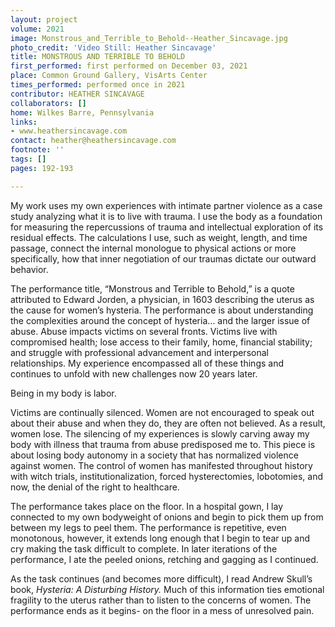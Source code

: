 ```yaml
---
layout: project
volume: 2021
image: Monstrous_and_Terrible_to_Behold--Heather_Sincavage.jpg
photo_credit: 'Video Still: Heather Sincavage'
title: MONSTROUS AND TERRIBLE TO BEHOLD
first_performed: first performed on December 03, 2021
place: Common Ground Gallery, VisArts Center
times_performed: performed once in 2021
contributor: HEATHER SINCAVAGE
collaborators: []
home: Wilkes Barre, Pennsylvania
links:
- www.heathersincavage.com
contact: heather@heathersincavage.com
footnote: ''
tags: []
pages: 192-193

---
```


My work uses my own experiences with intimate partner violence as a case study analyzing what it is to live with trauma. I use the body as a foundation for measuring the repercussions of trauma and intellectual exploration of its residual effects.  The calculations I use, such as weight, length, and time passage, connect the internal monologue to physical actions or more specifically, how that inner negotiation of our traumas dictate our outward behavior.

The performance title, “Monstrous and Terrible to Behold,” is a quote attributed to Edward Jorden, a physician, in 1603 describing the uterus as the cause for women’s hysteria. The performance is about understanding the complexities around the concept of hysteria… and the larger issue of abuse. Abuse impacts victims on several fronts.  Victims live with compromised health; lose access to their family, home, financial stability; and struggle with professional advancement and interpersonal relationships.  My experience encompassed all of these things and continues to unfold with new challenges now 20 years later.  

Being in my body is labor.

Victims are continually silenced.  Women are not encouraged to speak out about their abuse and when they do, they are often not believed.  As a result, women lose. The silencing of my experiences is slowly carving away my body with illness that trauma from abuse predisposed me to. This piece is about losing body autonomy in a society that has normalized violence against women. The control of women has manifested throughout history with witch trials, institutionalization, forced hysterectomies, lobotomies, and now, the denial of the right to healthcare.  


The performance takes place on the floor. In a hospital gown, I lay connected to my own bodyweight of onions and begin to pick them up from between my legs to peel them. The performance is repetitive, even monotonous, however, it extends long enough that I begin to tear up and cry making the task difficult to complete. In later iterations of the performance, I ate the peeled onions, retching and gagging as I continued.

As the task continues (and becomes more difficult), I read Andrew Skull’s book, *Hysteria: A Disturbing History.* Much of this information ties emotional fragility to the uterus rather than to listen to the concerns of women. The performance ends as it begins- on the floor in a mess of unresolved pain.
